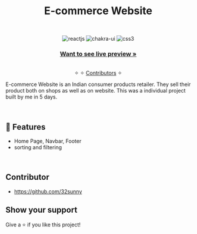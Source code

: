 
<h1 align="center">E-commerce Website</h1> 
<br />
<p align="center">
     <img src="https://img.shields.io/badge/React-20232A?style=for-the-badge&logo=react&logoColor=61DAFB" alt="reactjs" />
    <img src="https://img.shields.io/badge/Chakra%20UI-3bc7bd?style=for-the-badge&logo=chakraui&logoColor=white" alt="chakra-ui"/>
    <img src="https://img.shields.io/badge/CSS3-1572B6?style=for-the-badge&logo=css3&logoColor=white" alt="css3"/>   

</p>

<h3 align="center"><a href="https://splendorous-piroshki-b5069f.netlify.app/"><strong>Want to see live preview »</strong></a></h3>

<p align="center"> 
    <br />&#10023;
     &#10023;     
    <a href="#Contributor">Contributors</a> &#10023;
  </p>
  
E-commerce Website is an Indian consumer products retailer. They sell their product both on shops as well as on website. This was a individual project built by me in 5 days.
  

<br />


## 🚀 Features
- Home Page, Navbar, Footer
- sorting and filtering


<br/>

## Contributor

- https://github.com/32sunny




## Show your support

Give a ⭐ if you like this project!

